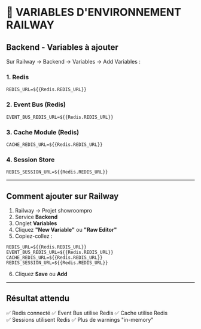 # 🔧 VARIABLES D'ENVIRONNEMENT RAILWAY

## Backend - Variables à ajouter

Sur Railway → Backend → Variables → Add Variables :

### **1. Redis**
```
REDIS_URL=${{Redis.REDIS_URL}}
```

### **2. Event Bus (Redis)**
```
EVENT_BUS_REDIS_URL=${{Redis.REDIS_URL}}
```

### **3. Cache Module (Redis)**  
```
CACHE_REDIS_URL=${{Redis.REDIS_URL}}
```

### **4. Session Store**
```
REDIS_SESSION_URL=${{Redis.REDIS_URL}}
```

---

## Comment ajouter sur Railway

1. Railway → Projet showroompro
2. Service **Backend**
3. Onglet **Variables**
4. Cliquez **"New Variable"** ou **"Raw Editor"**
5. Copiez-collez :

```
REDIS_URL=${{Redis.REDIS_URL}}
EVENT_BUS_REDIS_URL=${{Redis.REDIS_URL}}
CACHE_REDIS_URL=${{Redis.REDIS_URL}}
REDIS_SESSION_URL=${{Redis.REDIS_URL}}
```

6. Cliquez **Save** ou **Add**

---

## Résultat attendu

✅ Redis connecté
✅ Event Bus utilise Redis
✅ Cache utilise Redis  
✅ Sessions utilisent Redis
✅ Plus de warnings "in-memory"
